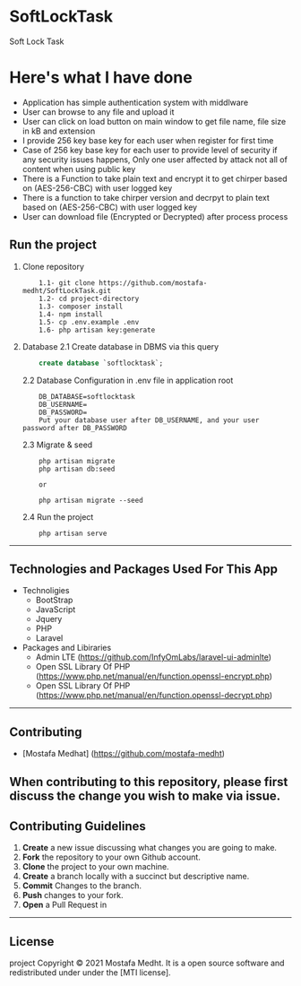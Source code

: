 # SoftLockTask
Soft Lock Task 

# Here's what I have done

- Application has simple authentication system with middlware 
- User can browse to any file and upload it 
- User can click on load button on main window to get file name, file size in kB and extension 
- I provide 256 key base key for each user when register for first time 
- Case of 256 key base key for each user to provide level of security if any security issues happens, Only one user affected by attack not all of content when using public key 
- There is a Function to take plain text and encrypt it to get chirper based on (AES-256-CBC) with user logged key 
- There is a function to take chirper version and decrpyt to plain text based on  (AES-256-CBC) with user logged key
- User can download file (Encrypted or Decrypted) after process process 
## Run the project
1. Clone repository

    ```
        1.1- git clone https://github.com/mostafa-medht/SoftLockTask.git
        1.2- cd project-directory 
        1.3- composer install
        1.4- npm install
        1.5- cp .env.example .env
        1.6- php artisan key:generate
    ```
2. Database 
    2.1 Create database in DBMS via this query
    ``` sql
        create database `softlocktask`;
    ```
    2.2 Database Configuration in .env file in application root
    ```     
        DB_DATABASE=softlocktask
        DB_USERNAME=
        DB_PASSWORD=
        Put your database user after DB_USERNAME, and your user password after DB_PASSWORD
    ```
    2.3 Migrate & seed
    ``` 
        php artisan migrate
        php artisan db:seed
        
        or
        
        php artisan migrate --seed
    ```
    2.4 Run the project
    ```
        php artisan serve
    ```
---
## Technologies and Packages Used For This App 
* Technoligies 
    - BootStrap 
    - JavaScript
    - Jquery 
    - PHP 
    - Laravel
* Packages and Libiraries
    - Admin LTE (https://github.com/InfyOmLabs/laravel-ui-adminlte)
    - Open SSL Library Of PHP (https://www.php.net/manual/en/function.openssl-encrypt.php)
    - Open SSL Library Of PHP (https://www.php.net/manual/en/function.openssl-decrypt.php)
---
## Contributing
* [Mostafa Medhat] (https://github.com/mostafa-medht)

When contributing to this repository, please first discuss the change you wish to make via issue.
---
## Contributing Guidelines

1. **Create** a new issue discussing what changes you are going to make.
2. **Fork** the repository to your own Github account.
3. **Clone** the project to your own machine.
4. **Create** a branch locally with a succinct but descriptive name.
5. **Commit** Changes to the branch.
6. **Push** changes to your fork.
7. **Open** a Pull Request in 
---
## License

  project Copyright © 2021 Mostafa Medht. It is a open source software and redistributed under under the [MTI license].

